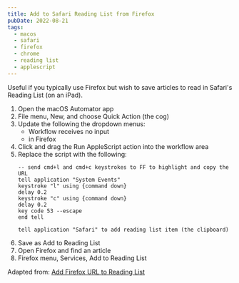```yaml
---
title: Add to Safari Reading List from Firefox
pubDate: 2022-08-21
tags:
  - macos
  - safari
  - firefox
  - chrome
  - reading list
  - applescript
---
```


Useful if you typically use Firefox but wish to save articles to read in Safari's Reading List (on an iPad).

1. Open the macOS Automator app
2. File menu, New, and choose Quick Action (the cog)
3. Update the following the dropdown menus:
   - Workflow receives no input
   - in Firefox
4. Click and drag the Run AppleScript action into the workflow area
5. Replace the script with the following:
   ```applescript
   -- send cmd+l and cmd+c keystrokes to FF to highlight and copy the URL
   tell application "System Events"
   keystroke "l" using {command down}
   delay 0.2
   keystroke "c" using {command down}
   delay 0.2
   key code 53 --escape
   end tell

   tell application "Safari" to add reading list item (the clipboard)
   ```
6. Save as Add to Reading List
7. Open Firefox and find an article
8. Firefox menu, Services, Add to Reading List

Adapted from: [Add Firefox URL to Reading List](https://www.alfredforum.com/topic/4778-add-firefox-url-to-reading-list/)
